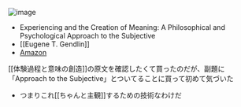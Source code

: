 
![image](https://gyazo.com/544d8e6427a9a9bbd16d58da503b47a6/thumb/1000)
- Experiencing and the Creation of Meaning: A Philosophical and Psychological Approach to the Subjective
- [[Eugene T. Gendlin]]
- [Amazon](https://amzn.to/3oqUsAU)

[[体験過程と意味の創造]]の原文を確認したくて買ったのだが、副題に「Approach to the Subjective」とついてることに買って初めて気づいた
- つまりこれ[[ちゃんと主観]]するための技術なわけだ
